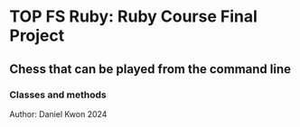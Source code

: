 # TOP FS Ruby: Ruby Course Final Project

## Chess that can be played from the command line

### Classes and methods

Author: Daniel Kwon 2024
